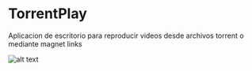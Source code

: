 # TorrentPlay

Aplicacion de escritorio para reproducir videos desde archivos torrent o mediante magnet links

![alt text](https://github.com/crlorenzo7/TorrentPlay/tree/master/screens/home.PNG "Home Page")